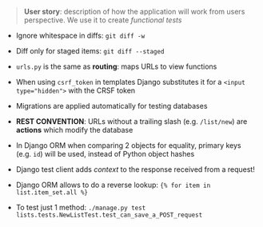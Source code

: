 > **User story**: description of how the application will work from users perspective. We use it to create *functional tests*
* Ignore whitespace in diffs: `git diff -w`
* Diff only for staged items: `git diff --staged`

* `urls.py` is the same as **routing**: maps URLs to view functions

* When using `csrf_token` in templates Django substitutes it for a `<input type="hidden">` with the CRSF token

* Migrations are applied automatically for testing databases

* **REST CONVENTION**: URLs without a trailing slash (e.g. `/list/new`) are **actions** which modify the database
* In Django ORM when comparing 2 objects for equality, primary keys (e.g. `id`) will be used, instead of Python object hashes
* Django test client adds *context* to the response received from a request!
* Django ORM allows to do a reverse lookup: `{% for item in list.item_set.all %}`
* To test just 1 method: `./manage.py test lists.tests.NewListTest.test_can_save_a_POST_request`